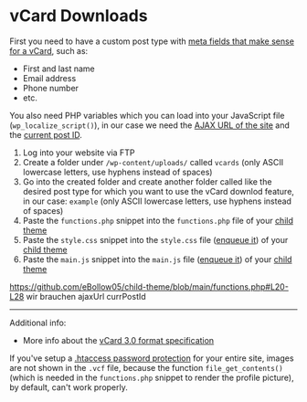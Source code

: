 # vCard Downloads

First you need to have a custom post type with [meta fields that make sense for a vCard](https://github.com/eBollow05/vcard-downloads/blob/main/functions.php#L19-L29), such as:
- First and last name
- Email address
- Phone number
- etc.

You also need PHP variables which you can load into your JavaScript file (`wp_localize_script()`), in our case we need the [AJAX URL of the site](https://github.com/eBollow05/child-theme/blob/main/functions.php#L21) and the [current post ID](https://github.com/eBollow05/child-theme/blob/main/functions.php#L22).


1. Log into your website via FTP
2. Create a folder under `/wp-content/uploads/` called `vcards` (only ASCII lowercase letters, use hyphens instead of spaces)
3. Go into the created folder and create another folder called like the desired post type for which you want to use the vCard downlod feature, in our case: `example` (only ASCII lowercase letters, use hyphens instead of spaces)
4. Paste the `functions.php` snippet into the `functions.php` file of your [child theme](https://github.com/eBollow05/child-theme)
5. Paste the `style.css` snippet into the `style.css` file ([enqueue it](https://github.com/eBollow05/child-theme/blob/main/functions.php#L13-L27)) of your [child theme](https://github.com/eBollow05/child-theme)
6. Paste the `main.js` snippet into the `main.js` file ([enqueue it](https://github.com/eBollow05/child-theme/blob/main/functions.php#L13-L27)) of your [child theme](https://github.com/eBollow05/child-theme)


https://github.com/eBollow05/child-theme/blob/main/functions.php#L20-L28
wir brauchen 
ajaxUrl
currPostId

---

Additional info:

- More info about the [vCard 3.0 format specification](https://www.evenx.com/vcard-3-0-format-specification)

If you've setup a [.htaccess password protection](https://github.com/eBollow05/.htaccess-password-protection) for your entire site, images are not shown in the `.vcf` file, because the function `file_get_contents()` (which is needed in the `functions.php` snippet to render the profile picture), by default, can't work properly.
